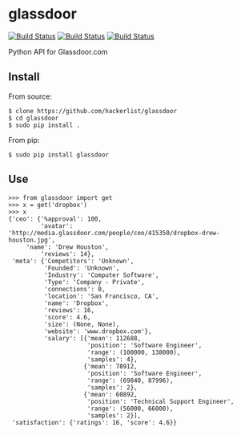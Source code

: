 glassdoor
=========

[![Build Status](https://travis-ci.org/hackerlist/glassdoor.png)](https://travis-ci.org/hackerlist/glassdoor) [![Build Status](https://badge.fury.io/py/glassdoor.png)](http://badge.fury.io/py/glassdoor) [![Build Status](https://pypip.in/d/glassdoor/badge.png)](https://crate.io/packages/glassdoor/)

Python API for Glassdoor.com

## Install

From source:
   
    $ clone https://github.com/hackerlist/glassdoor
    $ cd glassdoor
    $ sudo pip install .

From pip:

    $ sudo pip install glassdoor

## Use

    >>> from glassdoor import get
    >>> x = get('dropbox')
    >>> x
    {'ceo': {'%approval': 100,
             'avatar': 'http://media.glassdoor.com/people/ceo/415350/dropbox-drew-houston.jpg',
	     'name': 'Drew Houston',
             'reviews': 14},
     'meta': {'Competitors': 'Unknown',
              'Founded': 'Unknown',
              'Industry': 'Computer Software',
              'Type': 'Company - Private',
              'connections': 0,
              'location': 'San Francisco, CA',
              'name': 'Dropbox',
              'reviews': 16,
              'score': 4.6,
              'size': (None, None),
              'website': 'www.dropbox.com'},
              'salary': [{'mean': 112688,
                          'position': 'Software Engineer',
                          'range': (100000, 138000),
                          'samples': 4},
                         {'mean': 78912,
                          'position': 'Software Engineer',
                          'range': (69840, 87996),
                          'samples': 2},
                         {'mean': 60892,
                          'position': 'Technical Support Engineer',
                          'range': (56000, 66000),
                          'samples': 2}],
     'satisfaction': {'ratings': 16, 'score': 4.6}}
